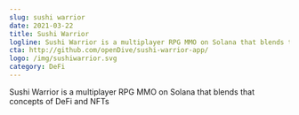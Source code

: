 ```yaml
---
slug: sushi warrior
date: 2021-03-22
title: Sushi Warrior
logline: Sushi Warrior is a multiplayer RPG MMO on Solana that blends that concepts of DeFi and NFTs
cta: http://github.com/openDive/sushi-warrior-app/
logo: /img/sushiwarrior.svg
category: DeFi
---
```


Sushi Warrior is a multiplayer RPG MMO on Solana that blends that concepts of DeFi and NFTs
